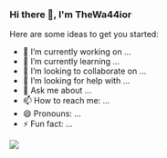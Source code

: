 ### Hi there 👋, I'm TheWa44ior


Here are some ideas to get you started:

- 🔭 I’m currently working on ...
- 🌱 I’m currently learning ...
- 👯 I’m looking to collaborate on ...
- 🤔 I’m looking for help with ...
- 💬 Ask me about ...
- 📫 How to reach me: ...
- 😄 Pronouns: ...
- ⚡ Fun fact: ...

<img src="https://github-readme-stats.vercel.app/api?username=TheWarrior221&&show_icons=true&title_color=ffffff&icon_color=bb2acf&text_color=daf7dc&bg_color=151515">

